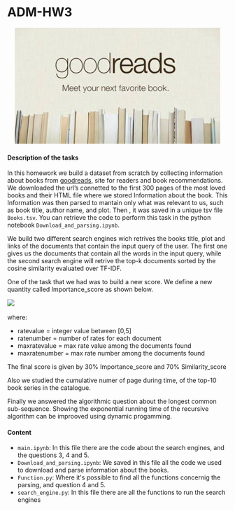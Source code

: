 # ADM-HW3

<p align="center">
  <img src="https://raw.githubusercontent.com/MirkoLozzi/ADM-HW3/main/goodreads_logo.jpg" />
</p>

  
#### **Description of the tasks**

In this homework we build a dataset from scratch by collecting information about books from [goodreads](https://www.goodreads.com/), site for readers and book recommendations.
We downloaded the url’s connetted to the first 300 pages of the most loved books and their HTML file where we stored Information about the book.
This Information was then parsed to mantain only what was relevant to us, such as book title, author name, and plot. Then , it was saved in a unique tsv file ```Books.tsv```.
You can retrieve the code to perform this task in the python notebook ```Download_and_parsing.ipynb```.

We build two different search engines wich retrives the books title, plot and links of the documents that contain the input query of the user. The first one gives us the documents that contain all the words in the input query, while the second search engine will retrive the top-k documents sorted by the cosine similarity evaluated over TF-IDF.

One of the task that we had was to build a new score. We define a new quantity called Importance_score as shown below.

<img src="https://render.githubusercontent.com/render/math?math=importance\_score_{doc_i} = \frac{ratevalue_{doc_i}\log(1+ratenumber_{doc_i})}{maxratevalue{docs}\log(1+maxratenumber{docs})}">

where:
* ratevalue = integer value between [0,5] 
* ratenumber = number of rates for each document 
* maxratevalue = max rate value among the documents found 
* maxratenumber = max rate number among the documents found

The final score is given by 30% Importance_score and 70% Similarity_score

Also we studied the cumulative numer of page during time, of the top-10 book series in the catalogue.

Finally we answered the algorithmic question about the longest common sub-sequence. Showing the exponential running time of the recursive algorithm can be improoved using dynamic progamming.

#### **Content**

* ```main.ipynb```: In this file there are the code about the search engines, and the questions 3, 4 and 5.
* ```Download_and_parsing.ipynb```: We saved in this file all the code we used to download and parse information about the books.
* ```Function.py```: Where it's possible to find all the functions concernig the parsing, and question 4 and 5.
* ```search_engine.py```: In this file there are all the functions to run the search engines








